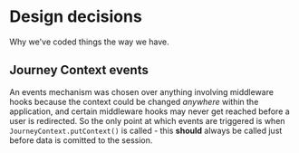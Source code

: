 # Design decisions

Why we've coded things the way we have.


## Journey Context events

An events mechanism was chosen over anything involving middleware hooks because the context could be changed _anywhere_ within the application, and certain middleware hooks may never get reached before a user is redirected. So the only point at which events are triggered is when `JourneyContext.putContext()` is called - this **should** always be called just before data is comitted to the session.
